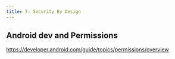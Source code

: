 ```yaml
---
title: 7. Security By Design
---
```


## Android dev and Permissions

https://developer.android.com/guide/topics/permissions/overview

